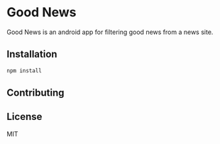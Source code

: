 # Good News
Good News is an android app for filtering good news from a news site.

## Installation

```bash
npm install 
```

## Contributing

## License

MIT
